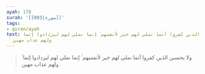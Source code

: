 ```yaml
---
ayah: 178
surah: '[[003|سورة]]'
tags:
- quran/ayah
text: ولا يحسبن الذين كفروا أنما نملي لهم خير لأنفسهم ۚ إنما نملي لهم ليزدادوا إثما
  ۚ ولهم عذاب مهين
---
```

> ولا يحسبن الذين كفروا أنما نملي لهم خير لأنفسهم ۚ إنما نملي لهم ليزدادوا إثما ۚ ولهم عذاب مهين
